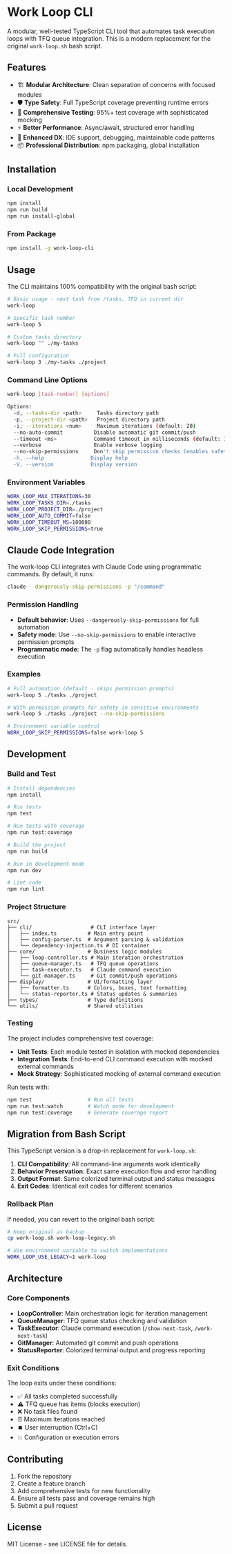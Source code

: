 # Work Loop CLI

A modular, well-tested TypeScript CLI tool that automates task execution loops with TFQ queue integration. This is a modern replacement for the original `work-loop.sh` bash script.

## Features

- 🏗️ **Modular Architecture**: Clean separation of concerns with focused modules
- 🛡️ **Type Safety**: Full TypeScript coverage preventing runtime errors
- 🧪 **Comprehensive Testing**: 95%+ test coverage with sophisticated mocking
- ⚡ **Better Performance**: Async/await, structured error handling
- 🔧 **Enhanced DX**: IDE support, debugging, maintainable code patterns
- 📦 **Professional Distribution**: npm packaging, global installation

## Installation

### Local Development
```bash
npm install
npm run build
npm run install-global
```

### From Package
```bash
npm install -g work-loop-cli
```

## Usage

The CLI maintains 100% compatibility with the original bash script:

```bash
# Basic usage - next task from /tasks, TFQ in current dir
work-loop

# Specific task number
work-loop 5

# Custom tasks directory
work-loop "" ./my-tasks

# Full configuration
work-loop 3 ./my-tasks ./project
```

### Command Line Options

```bash
work-loop [task-number] [options]

Options:
  -d, --tasks-dir <path>     Tasks directory path
  -p, --project-dir <path>   Project directory path
  -i, --iterations <num>     Maximum iterations (default: 20)
  --no-auto-commit          Disable automatic git commit/push
  --timeout <ms>            Command timeout in milliseconds (default: 120000)
  --verbose                 Enable verbose logging
  --no-skip-permissions     Don't skip permission checks (enables safety prompts)
  -h, --help               Display help
  -V, --version            Display version
```

### Environment Variables

```bash
WORK_LOOP_MAX_ITERATIONS=30
WORK_LOOP_TASKS_DIR=./tasks
WORK_LOOP_PROJECT_DIR=./project
WORK_LOOP_AUTO_COMMIT=false
WORK_LOOP_TIMEOUT_MS=180000
WORK_LOOP_SKIP_PERMISSIONS=true
```

## Claude Code Integration

The work-loop CLI integrates with Claude Code using programmatic commands. By default, it runs:

```bash
claude --dangerously-skip-permissions -p "/command"
```

### Permission Handling

- **Default behavior**: Uses `--dangerously-skip-permissions` for full automation
- **Safety mode**: Use `--no-skip-permissions` to enable interactive permission prompts
- **Programmatic mode**: The `-p` flag automatically handles headless execution

### Examples

```bash
# Full automation (default - skips permission prompts)
work-loop 5 ./tasks ./project

# With permission prompts for safety in sensitive environments
work-loop 5 ./tasks ./project --no-skip-permissions

# Environment variable control
WORK_LOOP_SKIP_PERMISSIONS=false work-loop 5
```

## Development

### Build and Test

```bash
# Install dependencies
npm install

# Run tests
npm test

# Run tests with coverage
npm run test:coverage

# Build the project
npm run build

# Run in development mode
npm run dev

# Lint code
npm run lint
```

### Project Structure

```
src/
├── cli/                   # CLI interface layer
│   ├── index.ts          # Main entry point  
│   ├── config-parser.ts  # Argument parsing & validation
│   └── dependency-injection.ts # DI container
├── core/                 # Business logic modules
│   ├── loop-controller.ts # Main iteration orchestration
│   ├── queue-manager.ts   # TFQ queue operations
│   ├── task-executor.ts   # Claude command execution
│   └── git-manager.ts     # Git commit/push operations
├── display/              # UI/formatting layer
│   ├── formatter.ts      # Colors, boxes, text formatting
│   └── status-reporter.ts # Status updates & summaries
├── types/                # Type definitions
└── utils/                # Shared utilities
```

### Testing

The project includes comprehensive test coverage:

- **Unit Tests**: Each module tested in isolation with mocked dependencies
- **Integration Tests**: End-to-end CLI command execution with mocked external commands
- **Mock Strategy**: Sophisticated mocking of external command execution

Run tests with:
```bash
npm test                  # Run all tests
npm run test:watch        # Watch mode for development
npm run test:coverage     # Generate coverage report
```

## Migration from Bash Script

This TypeScript version is a drop-in replacement for `work-loop.sh`:

1. **CLI Compatibility**: All command-line arguments work identically
2. **Behavior Preservation**: Exact same execution flow and error handling
3. **Output Format**: Same colorized terminal output and status messages
4. **Exit Codes**: Identical exit codes for different scenarios

### Rollback Plan

If needed, you can revert to the original bash script:

```bash
# Keep original as backup
cp work-loop.sh work-loop-legacy.sh

# Use environment variable to switch implementations
WORK_LOOP_USE_LEGACY=1 work-loop
```

## Architecture

### Core Components

- **LoopController**: Main orchestration logic for iteration management
- **QueueManager**: TFQ queue status checking and validation
- **TaskExecutor**: Claude command execution (`/show-next-task`, `/work-next-task`)
- **GitManager**: Automated git commit and push operations
- **StatusReporter**: Colorized terminal output and progress reporting

### Exit Conditions

The loop exits under these conditions:
- ✅ All tasks completed successfully
- ⚠️ TFQ queue has items (blocks execution)
- ❌ No task files found
- ⏰ Maximum iterations reached
- ⏹️ User interruption (Ctrl+C)
- 💥 Configuration or execution errors

## Contributing

1. Fork the repository
2. Create a feature branch
3. Add comprehensive tests for new functionality
4. Ensure all tests pass and coverage remains high
5. Submit a pull request

## License

MIT License - see LICENSE file for details.